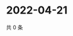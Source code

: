 # 2022-04-21

共 0 条

<!-- BEGIN WEIBO -->
<!-- 最后更新时间 Thu Apr 21 2022 02:15:14 GMT+0800 (China Standard Time) -->

<!-- END WEIBO -->
